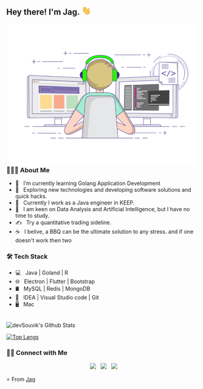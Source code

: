 <h2> Hey there! I'm Jag. <img src="https://github.com/isyj/isyj/blob/main/Hi.gif" width="25"></h2>
<img align="right" alt="GIF" src="https://github.com/isyj/isyj/blob/main/work.gif" width="500"/>

<h3> 👨🏻‍💻 About Me </h3>

- 🔭 &nbsp; I’m currently learning Golang Application Development
- 🤔 &nbsp; Exploring new technologies and developing software solutions and quick hacks.
- 💼 &nbsp; Currently I work as a Java engineer in KEEP.
- 🌱 &nbsp; I am keen on Data Analysis and Artificial Intelligence, but I have no time to study.
- ✍️ &nbsp; Try a quantitative trading sideline.
- ☕ &nbsp; I belive, a BBQ can be the ultimate solution to any stress. and if one doesn't work then two

<h3>🛠 Tech Stack</h3>

- 💻 &nbsp; Java | Goland | R  
- 🌐 &nbsp; Electron | Flutter | Bootstrap 
- 🛢 &nbsp; MySQL | Redis | MongoDB
- 🔧 &nbsp; IDEA | Visual Studio code | Git
- 🖥 &nbsp; Mac

<br>

<img align="center" src="https://github-readme-stats.vercel.app/api?username=isyj&include_all_commits=true&count_private=true&show_icons=true&line_height=20&title_color=7A7ADB&icon_color=2234AE&text_color=D3D3D3&bg_color=0,000000,130F40" alt="devSouvik's Github Stats">

</br>

[![Top Langs](https://github-readme-stats.vercel.app/api/top-langs/?username=isyj&layout=compact&text_color=daf7dc&bg_color=151515)](https://github.com/isyj/github-readme-stats)


<h3> 🤝🏻 Connect with Me </h3>

<p align="center">
&nbsp; <a href="https://twitter.com/jagyao" target="_blank" rel="noopener noreferrer"><img src="https://img.icons8.com/plasticine/100/000000/twitter.png" width="50" /></a>  
&nbsp; <a href="https://www.linkedin.com/in/jag-yao-6661b9150/" target="_blank" rel="noopener noreferrer"><img src="https://img.icons8.com/plasticine/100/000000/linkedin.png" width="50" /></a>
&nbsp; <a href="mailto:isyaojia@gmail.com" target="_blank" rel="noopener noreferrer"><img src="https://img.icons8.com/plasticine/100/000000/gmail.png"  width="50" /></a>
</p>

⭐️ From [Jag](https://github.com/isyj)
